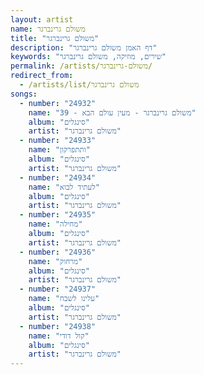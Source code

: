 ```yaml
---
layout: artist
name: משולם גרינברגר
title: "משולם גרינברגר"
description: "דף האמן משולם גרינברגר"
keywords: "שירים, מוזיקה, משולם גרינברגר"
permalink: /artists/משולם-גרינברגר/
redirect_from:
  - /artists/list/משולם גרינברגר
songs:
  - number: "24932"
    name: "39 - משולם גרינברגר - מעין עולם הבא"
    album: "סינגלים"
    artist: "משולם גרינברגר"
  - number: "24933"
    name: "ותתפרקון"
    album: "סינגלים"
    artist: "משולם גרינברגר"
  - number: "24934"
    name: "לעתיד לבוא"
    album: "סינגלים"
    artist: "משולם גרינברגר"
  - number: "24935"
    name: "מחילה"
    album: "סינגלים"
    artist: "משולם גרינברגר"
  - number: "24936"
    name: "מרחוק"
    album: "סינגלים"
    artist: "משולם גרינברגר"
  - number: "24937"
    name: "עלינו לשבח"
    album: "סינגלים"
    artist: "משולם גרינברגר"
  - number: "24938"
    name: "קול דודי"
    album: "סינגלים"
    artist: "משולם גרינברגר"
---
```

